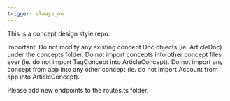 ```yaml
---
trigger: always_on
---
```


<ConceptDesign>
This is a concept design style repo.

Important: Do not modify any existing concept Doc objects (ie. ArticleDoc) under the concepts folder. 
Do not import concepts into other concept files ever (ie. do not import TagConcept into ArticleConcept). Do not import any 
concept from app into any other concept (ie. do not import Account from app into ArticleConcept).

Please add new endpoints to the routes.ts folder.
</ConceptDesign>